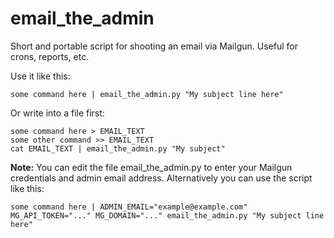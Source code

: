 # email_the_admin
Short and portable script for shooting an email via Mailgun. Useful for crons, reports, etc.

Use it like this:

    some command here | email_the_admin.py "My subject line here"

Or write into a file first:

    some command here > EMAIL_TEXT
    some other command >> EMAIL_TEXT
    cat EMAIL_TEXT | email_the_admin.py "My subject"

**Note:** You can edit the file email_the_admin.py to enter your Mailgun credentials and admin email address.  Alternatively you can use the script like this:

    some command here | ADMIN_EMAIL="example@example.com" MG_API_TOKEN="..." MG_DOMAIN="..." email_the_admin.py "My subject line here"
